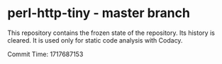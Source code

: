 # perl-http-tiny - master branch

This repository contains the frozen state of the repository.
Its history is cleared. It is used only for static code
analysis with Codacy.

Commit Time: 1717687153